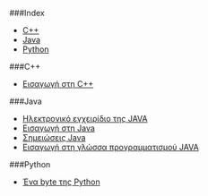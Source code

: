 ###Index
* [C++](#c++)
* [Java](#java)
* [Python](#python)


###C++
* [Εισαγωγή στη C++](http://www.ebooks4greeks.gr/2011.Download_free-ebooks/Pliroforikis/glossa_programmatismoy_C++__eBooks4Greeks.gr.pdf)


###Java
* [Ηλεκτρονικό εγχειρίδιο της JAVA](http://www.ebooks4greeks.gr/wp-content/uploads/2013/04/java-2012-eBooks4Greeks.gr_.pdf)
* [Εισαγωγή στη Java](http://www.ebooks4greeks.gr/wp-content/uploads/2013/03/Java-free-book.pdf)
* [Σημειώσεις Java](http://www.ebooks4greeks.gr/wp-content/uploads/2013/03/shmeiwseis-Java-eBooks4Greeks.gr_.pdf)
* [Εισαγωγή στη γλώσσα προγραμματισμού JAVA](http://www.ebooks4greeks.gr/dowloads/Pliroforiki/Glosses.program./Java__Downloaded_from_eBooks4Greeks.gr.pdf)


###Python
* [Ένα byte της Python](https://dl.dropboxusercontent.com/u/54790396/a_byte_of_python-el.pdf)
